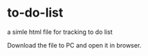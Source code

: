 # to-do-list
a simle html file for tracking to do list

Download the file to PC and open it in browser. 
